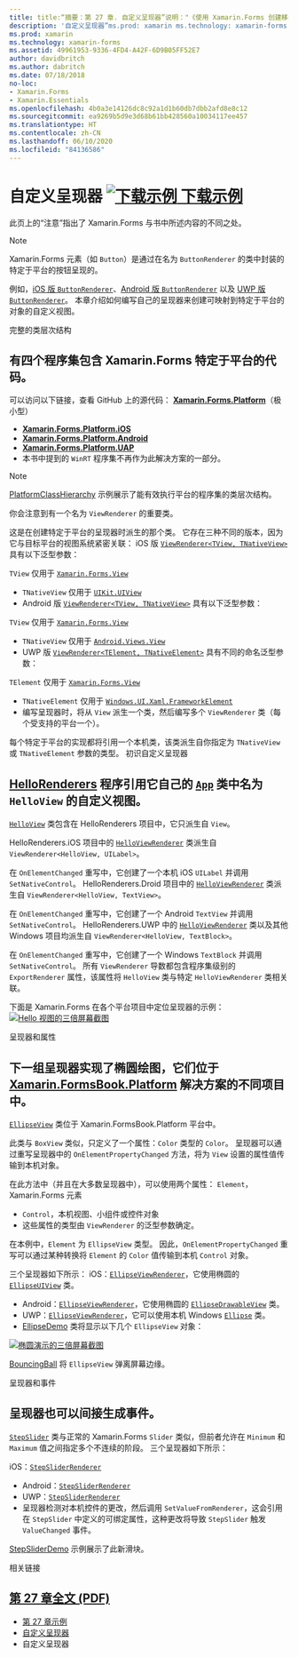 ```yaml
---
title: title:“摘要：第 27 章. 自定义呈现器”说明："《使用 Xamarin.Forms 创建移动应用》- 摘要：摘要：第 27 章.
description: '自定义呈现器”ms.prod: xamarin ms.technology: xamarin-forms ms.assetid:49961953-9336-4FD4-A42F-6D9B05FF52E7 author: davidbritch ms.author: dabritch ms.date:2018/07/18 no-loc: [Xamarin.Forms, Xamarin.Essentials] 摘要：第 27 章.'
ms.prod: xamarin
ms.technology: xamarin-forms
ms.assetid: 49961953-9336-4FD4-A42F-6D9B05FF52E7
author: davidbritch
ms.author: dabritch
ms.date: 07/18/2018
no-loc:
- Xamarin.Forms
- Xamarin.Essentials
ms.openlocfilehash: 4b0a3e14126dc8c92a1d1b60db7dbb2afd8e8c12
ms.sourcegitcommit: ea9269b5d9e3d68b61bb428560a10034117ee457
ms.translationtype: HT
ms.contentlocale: zh-CN
ms.lasthandoff: 06/10/2020
ms.locfileid: "84136586"
---
```

# <a name="summary-of-chapter-27-custom-renderers"></a>自定义呈现器 [![下载示例](~/media/shared/download.png) 下载示例](https://github.com/xamarin/xamarin-forms-book-samples/tree/master/Chapter27)

此页上的“注意”指出了 Xamarin.Forms 与书中所述内容的不同之处。

> [!NOTE] 
> Xamarin.Forms 元素（如 `Button`）是通过在名为 `ButtonRenderer` 的类中封装的特定于平台的按钮呈现的。

例如，[iOS 版 `ButtonRenderer`](https://github.com/xamarin/Xamarin.Forms/blob/master/Xamarin.Forms.Platform.iOS/Renderers/ButtonRenderer.cs)、[Android 版 `ButtonRenderer`](https://github.com/xamarin/Xamarin.Forms/blob/master/Xamarin.Forms.Platform.Android/Renderers/ButtonRenderer.cs) 以及 [UWP 版 `ButtonRenderer`](https://github.com/xamarin/Xamarin.Forms/blob/master/Xamarin.Forms.Platform.UAP/ButtonRenderer.cs)。  本章介绍如何编写自己的呈现器来创建可映射到特定于平台的对象的自定义视图。

完整的类层次结构

## <a name="the-complete-class-hierarchy"></a>有四个程序集包含 Xamarin.Forms 特定于平台的代码。

可以访问以下链接，查看 GitHub 上的源代码：
[ **Xamarin.Forms.Platform**](https://github.com/xamarin/Xamarin.Forms/tree/master/Xamarin.Forms.Platform)（极小型）

- [ **Xamarin.Forms.Platform.iOS**](https://github.com/xamarin/Xamarin.Forms/tree/master/Xamarin.Forms.Platform.iOS)
- [ **Xamarin.Forms.Platform.Android**](https://github.com/xamarin/Xamarin.Forms/tree/master/Xamarin.Forms.Platform.Android)
- [ **Xamarin.Forms.Platform.UAP**](https://github.com/xamarin/Xamarin.Forms/tree/master/Xamarin.Forms.Platform.UAP)
- 本书中提到的 `WinRT` 程序集不再作为此解决方案的一部分。

> [!NOTE]
> [PlatformClassHierarchy](https://github.com/xamarin/xamarin-forms-book-samples/tree/master/Chapter27/PlatformClassHierarchy) 示例展示了能有效执行平台的程序集的类层次结构。 

你会注意到有一个名为 `ViewRenderer` 的重要类。

这是在创建特定于平台的呈现器时派生的那个类。 它存在三种不同的版本，因为它与目标平台的视图系统紧密关联： iOS 版 [`ViewRenderer<TView, TNativeView>`](https://github.com/xamarin/Xamarin.Forms/blob/master/Xamarin.Forms.Platform.iOS/ViewRenderer.cs#L25) 具有以下泛型参数：

`TView` 仅用于 [`Xamarin.Forms.View`](xref:Xamarin.Forms.View)

- `TNativeView` 仅用于 [`UIKit.UIView`](xref:UIKit.UIView)
- Android 版 [`ViewRenderer<TView, TNativeView>`](https://github.com/xamarin/Xamarin.Forms/blob/master/Xamarin.Forms.Platform.Android/ViewRenderer.cs#L17) 具有以下泛型参数：

`TView` 仅用于 [`Xamarin.Forms.View`](xref:Xamarin.Forms.View)

- `TNativeView` 仅用于 [`Android.Views.View`](xref:Android.Views.View)
- UWP 版 [`ViewRenderer<TElement, TNativeElement>`](https://github.com/xamarin/Xamarin.Forms/blob/master/Xamarin.Forms.Platform.UAP/ViewRenderer.cs#L6) 具有不同的命名泛型参数：

`TElement` 仅用于 [`Xamarin.Forms.View`](xref:Xamarin.Forms.View)

- `TNativeElement` 仅用于 [`Windows.UI.Xaml.FrameworkElement`](/uwp/api/Windows.UI.Xaml.FrameworkElement)
- 编写呈现器时，将从 `View` 派生一个类，然后编写多个 `ViewRenderer` 类（每个受支持的平台一个）。

每个特定于平台的实现都将引用一个本机类，该类派生自你指定为 `TNativeView` 或 `TNativeElement` 参数的类型。 初识自定义呈现器

## <a name="hello-custom-renderers"></a>[HelloRenderers](https://github.com/xamarin/xamarin-forms-book-samples/tree/master/Chapter27/HelloRenderers) 程序引用它自己的 [`App`](https://github.com/xamarin/xamarin-forms-book-samples/blob/master/Chapter27/HelloRenderers/HelloRenderers/HelloRenderers/App.cs) 类中名为 `HelloView` 的自定义视图。

[`HelloView`](https://github.com/xamarin/xamarin-forms-book-samples/blob/master/Chapter27/HelloRenderers/HelloRenderers/HelloRenderers/HelloView.cs) 类包含在 HelloRenderers 项目中，它只派生自 `View`。

HelloRenderers.iOS 项目中的 [`HelloViewRenderer`](https://github.com/xamarin/xamarin-forms-book-samples/blob/master/Chapter27/HelloRenderers/HelloRenderers/HelloRenderers.iOS/HelloViewRenderer.cs) 类派生自 `ViewRenderer<HelloView, UILabel>`。

在 `OnElementChanged` 重写中，它创建了一个本机 iOS `UILabel` 并调用 `SetNativeControl`。 HelloRenderers.Droid 项目中的 [`HelloViewRenderer`](https://github.com/xamarin/xamarin-forms-book-samples/blob/master/Chapter27/HelloRenderers/HelloRenderers/HelloRenderers.Droid/HelloViewRenderer.cs) 类派生自 `ViewRenderer<HelloView, TextView>`。

在 `OnElementChanged` 重写中，它创建了一个 Android `TextView` 并调用 `SetNativeControl`。 HelloRenderers.UWP 中的 [`HelloViewRenderer`](https://github.com/xamarin/xamarin-forms-book-samples/blob/master/Chapter27/HelloRenderers/HelloRenderers/HelloRenderers.UWP/HelloViewRenderer.cs) 类以及其他 Windows 项目均派生自 `ViewRenderer<HelloView, TextBlock>`。

在 `OnElementChanged` 重写中，它创建了一个 Windows `TextBlock` 并调用 `SetNativeControl`。 所有 `ViewRenderer` 导数都包含程序集级别的 `ExportRenderer` 属性，该属性将 `HelloView` 类与特定 `HelloViewRenderer` 类相关联。

下面是 Xamarin.Forms 在各个平台项目中定位呈现器的示例： [![Hello 视图的三倍屏幕截图](images/ch27fg02-small.png "自定义呈现器")](images/ch27fg02-large.png#lightbox "自定义呈现器")

呈现器和属性

## <a name="renderers-and-properties"></a>下一组呈现器实现了椭圆绘图，它们位于 [Xamarin.FormsBook.Platform](https://github.com/xamarin/xamarin-forms-book-samples/tree/master/Libraries/Xamarin.FormsBook.Platform) 解决方案的不同项目中。

[`EllipseView`](https://github.com/xamarin/xamarin-forms-book-samples/blob/master/Libraries/Xamarin.FormsBook.Platform/Xamarin.FormsBook.Platform/EllipseView.cs) 类位于 Xamarin.FormsBook.Platform 平台中。

此类与 `BoxView` 类似，只定义了一个属性：`Color` 类型的 `Color`。 呈现器可以通过重写呈现器中的 `OnElementPropertyChanged` 方法，将为 `View` 设置的属性值传输到本机对象。

在此方法中（并且在大多数呈现器中），可以使用两个属性： `Element`，Xamarin.Forms 元素

- `Control`，本机视图、小组件或控件对象
- 这些属性的类型由 `ViewRenderer` 的泛型参数确定。

在本例中，`Element` 为 `EllipseView` 类型。 因此，`OnElementPropertyChanged` 重写可以通过某种转换将 `Element` 的 `Color` 值传输到本机 `Control` 对象。

三个呈现器如下所示： iOS：[`EllipseViewRenderer`](https://github.com/xamarin/xamarin-forms-book-samples/blob/master/Libraries/Xamarin.FormsBook.Platform/Xamarin.FormsBook.Platform.iOS/EllipseViewRenderer.cs)，它使用椭圆的 [`EllipseUIView`](https://github.com/xamarin/xamarin-forms-book-samples/blob/master/Libraries/Xamarin.FormsBook.Platform/Xamarin.FormsBook.Platform.iOS/EllipseUIView.cs) 类。

- Android：[`EllipseViewRenderer`](https://github.com/xamarin/xamarin-forms-book-samples/blob/master/Libraries/Xamarin.FormsBook.Platform/Xamarin.FormsBook.Platform.Android/EllipseViewRenderer.cs)，它使用椭圆的 [`EllipseDrawableView`](https://github.com/xamarin/xamarin-forms-book-samples/blob/master/Libraries/Xamarin.FormsBook.Platform/Xamarin.FormsBook.Platform.Android/EllipseDrawableView.cs) 类。
- UWP：[`EllipseViewRenderer`](https://github.com/xamarin/xamarin-forms-book-samples/blob/master/Libraries/Xamarin.FormsBook.Platform/Xamarin.FormsBook.Platform.WinRT/EllipseViewRenderer.cs)，它可以使用本机 Windows [`Ellipse`](/uwp/api/Windows.UI.Xaml.Shapes.Ellipse) 类。
- [EllipseDemo](https://github.com/xamarin/xamarin-forms-book-samples/tree/master/Chapter27/EllipseDemo) 类将显示以下几个 `EllipseView` 对象：

[![椭圆演示的三倍屏幕截图](images/ch27fg03-small.png "EllipseView 自定义呈现器")](images/ch27fg03-large.png#lightbox "EllipseView 自定义呈现器")

[BouncingBall](https://github.com/xamarin/xamarin-forms-book-samples/tree/master/Chapter27/BouncingBall) 将 `EllipseView` 弹离屏幕边缘。

呈现器和事件

## <a name="renderers-and-events"></a>呈现器也可以间接生成事件。

[`StepSlider`](https://github.com/xamarin/xamarin-forms-book-samples/blob/master/Libraries/Xamarin.FormsBook.Platform/Xamarin.FormsBook.Platform/StepSlider.cs) 类与正常的 Xamarin.Forms `Slider` 类似，但前者允许在 `Minimum` 和 `Maximum` 值之间指定多个不连续的阶段。 三个呈现器如下所示：

iOS：[`StepSliderRenderer`](https://github.com/xamarin/xamarin-forms-book-samples/blob/master/Libraries/Xamarin.FormsBook.Platform/Xamarin.FormsBook.Platform.iOS/StepSliderRenderer.cs)

- Android：[`StepSliderRenderer`](https://github.com/xamarin/xamarin-forms-book-samples/blob/master/Libraries/Xamarin.FormsBook.Platform/Xamarin.FormsBook.Platform.Android/StepSliderRenderer.cs)
- UWP：[`StepSliderRenderer`](https://github.com/xamarin/xamarin-forms-book-samples/blob/master/Libraries/Xamarin.FormsBook.Platform/Xamarin.FormsBook.Platform.WinRT/StepSliderRenderer.cs)
- 呈现器检测对本机控件的更改，然后调用 `SetValueFromRenderer`，这会引用在 `StepSlider` 中定义的可绑定属性，这种更改将导致 `StepSlider` 触发 `ValueChanged` 事件。

[StepSliderDemo](https://github.com/xamarin/xamarin-forms-book-samples/tree/master/Chapter27/StepSliderDemo) 示例展示了此新滑块。

相关链接

## <a name="related-links"></a>[第 27 章全文 (PDF)](https://download.xamarin.com/developer/xamarin-forms-book/XamarinFormsBook-Ch27-Apr2016.pdf)

- [第 27 章示例](https://github.com/xamarin/xamarin-forms-book-samples/tree/master/Chapter27)
- [自定义呈现器](~/xamarin-forms/app-fundamentals/custom-renderer/index.md)
- 自定义呈现器
